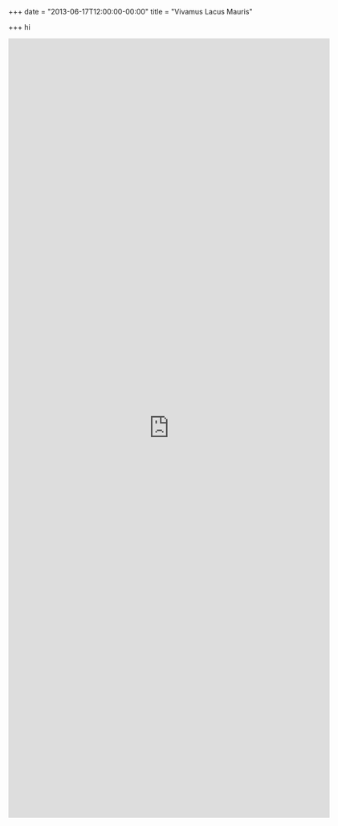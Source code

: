 +++
date = "2013-06-17T12:00:00-00:00"
title = "Vivamus Lacus Mauris"

+++
hi

<iframe
  src="https://docs.google.com/forms/d/e/1FAIpQLSfsqVfuy8PW6Ynvanxr2dGmoX-XY877TqgtOuO0psDV19OROg/viewform?embedded=true"
  width="640" height="1552" frameborder="0" marginheight="0" marginwidth="0">
Loading…</iframe>
